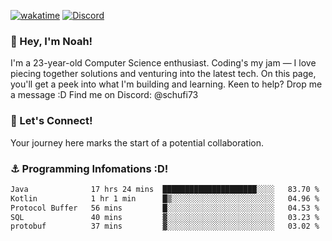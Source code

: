 [![wakatime](https://wakatime.com/badge/user/018b5c7c-fde2-4105-aa96-f5c758abb0a2.svg)](https://wakatime.com/@018b5c7c-fde2-4105-aa96-f5c758abb0a2)
[![Discord](https://img.shields.io/badge/Discord-5865F2?style=flat&logo=discord&logoColor=white)](https://discord.gg/eAW8AGXaGu)



### 👋 Hey, I'm Noah!
I'm a 23-year-old Computer Science enthusiast. Coding's my jam — I love piecing together solutions and venturing into the latest tech. On this page, you'll get a peek into what I'm building and learning. Keen to help? Drop me a message :D 
Find me on Discord: @schufi73

### 🤝 Let's Connect!
Your journey here marks the start of a potential collaboration.

### ⚓ Programming Infomations :D!
<!--START_SECTION:waka-->

```txt
Java              17 hrs 24 mins  █████████████████████░░░░   83.70 %
Kotlin            1 hr 1 min      █▒░░░░░░░░░░░░░░░░░░░░░░░   04.96 %
Protocol Buffer   56 mins         █░░░░░░░░░░░░░░░░░░░░░░░░   04.53 %
SQL               40 mins         ▓░░░░░░░░░░░░░░░░░░░░░░░░   03.23 %
protobuf          37 mins         ▓░░░░░░░░░░░░░░░░░░░░░░░░   03.02 %
```

<!--END_SECTION:waka-->
